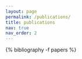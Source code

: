 ```yaml
---
layout: page
permalink: /publications/
title: publications
nav: true
nav_order: 2
---
```

<!-- _pages/publications.md -->
<div class="publications">

<!-- {%- for y in page.years %}
  <h2 class="year">{{y}}</h2>
  {% bibliography -f papers -q @*[year={{y}}]* %}
{% endfor %}-->
{% bibliography -f papers %}

</div>
